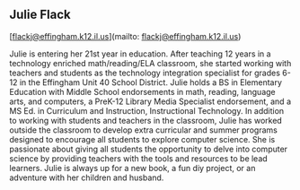 ## Julie Flack

[flackj@effingham.k12.il.us](mailto: flackj@effingham.k12.il.us)

Julie is entering her 21st year in education.  After teaching 12 years in a technology enriched math/reading/ELA classroom, she started working with teachers and students as the technology integration specialist for grades 6-12 in the Effingham Unit 40 School District.  Julie holds a BS in Elementary Education with Middle School endorsements in math, reading, language arts, and computers, a PreK-12 Library Media Specialist endorsement, and a MS Ed. in Curriculum and Instruction, Instructional Technology.  In addition to working with students and teachers in the classroom, Julie has worked outside the classroom to develop extra curricular and summer programs designed to encourage all students to explore computer science.  She is passionate about giving all students the opportunity to delve into computer science by providing teachers with the tools and resources to be lead learners.  Julie is always up for a new book, a fun diy project, or an adventure with her children and husband.
